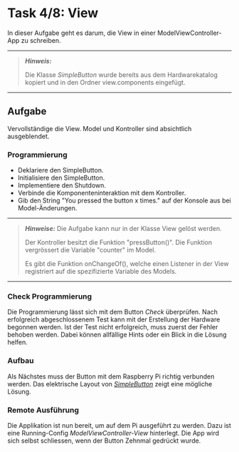 # Task 4/8: View
In dieser Aufgabe geht es darum, die View in einer ModelViewController-App zu schreiben.

---
> **_Hinweis:_**
>
> Die Klasse *SimpleButton* wurde bereits aus dem Hardwarekatalog kopiert und
> in den Ordner view.components eingefügt.
---

## Aufgabe
Vervollständige die View. Model und Kontroller sind absichtlich ausgeblendet.

### Programmierung
- Deklariere den SimpleButton.
- Initialisiere den SimpleButton.
- Implementiere den Shutdown.
- Verbinde die Komponenteninteraktion mit dem Kontroller.
- Gib den String "You pressed the button x times." auf der Konsole aus bei Model-Änderungen.

---
> **_Hinweise:_**
> Die Aufgabe kann nur in der Klasse View gelöst werden.
> 
> Der Kontroller besitzt die Funktion "pressButton()". Die Funktion vergrössert die Variable "counter" im Model.
> 
> Es gibt die Funktion onChangeOf(), welche einen Listener in der View registriert auf die spezifizierte Variable des Models.
---

### Check Programmierung
Die Programmierung lässt sich mit dem Button *Check* überprüfen. Nach erfolgreich abgeschlossenem Test kann mit der
Erstellung der Hardware begonnen werden. Ist der Test nicht erfolgreich, muss zuerst der Fehler behoben werden. Dabei können
allfällige Hints oder ein Blick in die Lösung helfen.

### Aufbau
Als Nächstes muss der Button mit dem Raspberry Pi richtig verbunden werden. Das elektrische Layout von
[*SimpleButton*](https://pi4j.com/examples/components/simplebutton/) zeigt eine mögliche Lösung.

### Remote Ausführung
Die Applikation ist nun bereit, um auf dem Pi ausgeführt zu werden. Dazu ist eine
Running-Config *ModelViewController-View* hinterlegt. Die App wird sich selbst schliessen, wenn der Button Zehnmal 
gedrückt wurde.